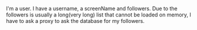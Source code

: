I'm a user. I have a username, a screenName and followers. Due to the followers is usually a long(very long) list that cannot be loaded on memory, I have to ask a proxy to ask the database for my followers.